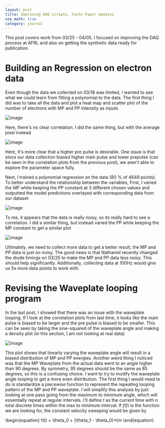 ```yaml
---
layout: post
title: Improving DAQ scripts, Fuchs Paper Updates
use_math: true
category: journal
---
```


This post covers work from 03/25 - 04/05. I focused on improving the DAQ process at AFRL and also on getting the synthetic data ready for publication.

# Building an Regression on electron data

Even though the data we collected on 03/18 was limited, I wanted to see what we could learn from fitting a polynomial to the data. The first thing I did was to take all the data and plot a heat map and scatter plot of the number of electrons with MP and PP intensity as inputs

![image](https://github.com/ronak-n-desai/ronak-n-desai.github.io/assets/98538788/9640fa02-9cd1-4b36-bdf9-04c48acfa01f)

Here, there's no clear correlation. I did the same thing, but with the average pixel instead 

![image](https://github.com/ronak-n-desai/ronak-n-desai.github.io/assets/98538788/217eb21d-4807-44d0-8899-b1d7275e5236)

Here, it's more clear that a higher pre pulse is desirable. One issue is that since our data collection biased higher main pulse and lower prepulse (can be seen in the correlation plots from the previous post), we aren't able to explore the parameter space fully.

Next, I trained a polynomial regression on the data (80 $\%$ of 4649 points). To better understand the relationship between the variables, First, I varied the MP while keeping the PP constant at 3 different chosen values and outputted the model predictions overlayed with corresponding data from our dataset

![image](https://github.com/ronak-n-desai/ronak-n-desai.github.io/assets/98538788/fce3fbc6-34e4-4820-b679-7bf29996c446)

To me, it appears that the data is really noisy, so its really hard to see a correlation. I did a similar thing, but instead varied the PP while keeping the MP constant to get a similar plot

![image](https://github.com/ronak-n-desai/ronak-n-desai.github.io/assets/98538788/cb28ee67-e0cf-4eb1-8715-18b076b9c271)

Ultimately, we need to collect more data to get a better result, the MP and PP data is just oo noisy. The good news is that Nathaniel recently changed the diode timings on 03/25 to make the MP and PP data less noisy. This should help significantly. Additionally, collecting data at 100Hz would give us 5x more data points to work with.

# Revising the Waveplate looping program

In the last post, I showed that there was an issue with the waveplate looping. If I look at the correlation plots from last time, it looks like the main pulse is biased to be larger and the pre pulse is biased to be smaller. This can be seen by taking the sine-squared of the waveplate angle and making a density plot (in this section, I am not looking at real data)

![image](https://github.com/ronak-n-desai/ronak-n-desai.github.io/assets/98538788/f8ab15aa-966b-4a3c-8327-767b24d338a6)

This plot shows that linearly varying the waveplate angle will result in a biased distribution of MP and PP energies. Another weird thing I noticed was that the MP Waveplate from the actual data went to an angle higher than 90 degrees. By symmetry, 95 degrees should be the same as 85 degrees, so this is a confusing choice. I want to try to modify the waveplate angle looping to get a more even distribution. The first thing I would need to do is standardize a piecewise function to represent the repeating looping pattern of the MP and PP waveplate. I will simplify this analysis by just looking at one pass going from the maximum to minimum angle, which will essentially repeat at regular intervals. I'll define $t$ as the current time with $n$ total discrete times within the max to minimum interval. If $f(t)$ is the function we are looking for, the constant velocity sweeping would be given by 

\begin{equation}
  f(t) = \theta_0 + (\theta_f - \theta_0)*t/n
\end{equation}









